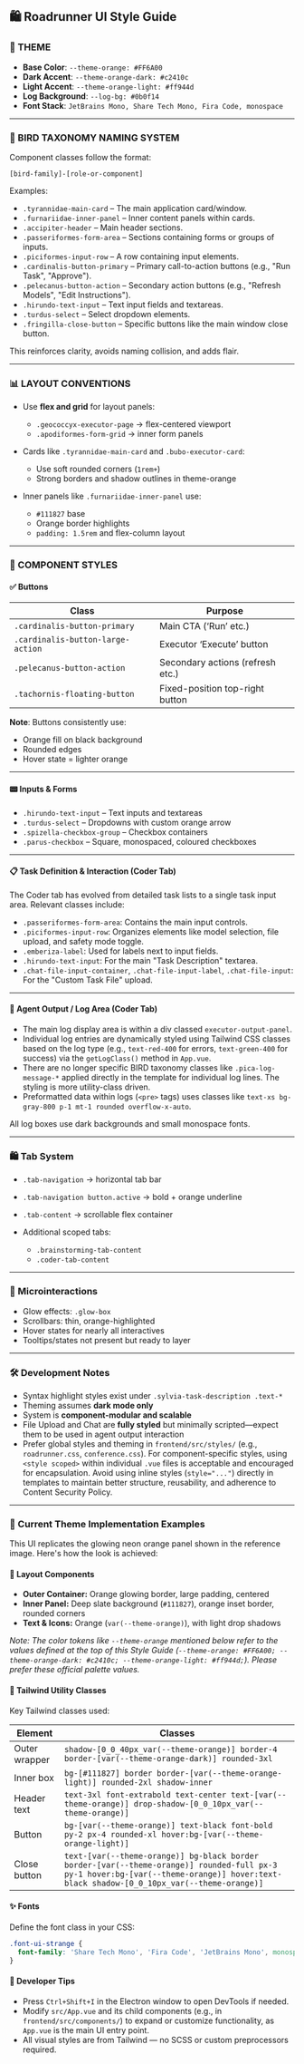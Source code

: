 ## 🛍️ Roadrunner UI Style Guide

### 🎨 THEME

* **Base Color**: `--theme-orange: #FF6A00`
* **Dark Accent**: `--theme-orange-dark: #c2410c`
* **Light Accent**: `--theme-orange-light: #ff944d`
* **Log Background**: `--log-bg: #0b0f14`
* **Font Stack**: `JetBrains Mono, Share Tech Mono, Fira Code, monospace`

---

### 🩶 BIRD TAXONOMY NAMING SYSTEM

Component classes follow the format:

```
[bird-family]-[role-or-component]
```

Examples:

* `.tyrannidae-main-card` – The main application card/window.
* `.furnariidae-inner-panel` – Inner content panels within cards.
* `.accipiter-header` – Main header sections.
* `.passeriformes-form-area` – Sections containing forms or groups of inputs.
* `.piciformes-input-row` – A row containing input elements.
* `.cardinalis-button-primary` – Primary call-to-action buttons (e.g., "Run Task", "Approve").
* `.pelecanus-button-action` – Secondary action buttons (e.g., "Refresh Models", "Edit Instructions").
* `.hirundo-text-input` – Text input fields and textareas.
* `.turdus-select` – Select dropdown elements.
* `.fringilla-close-button` – Specific buttons like the main window close button.

This reinforces clarity, avoids naming collision, and adds flair.

---

### 📊 LAYOUT CONVENTIONS

* Use **flex and grid** for layout panels:

  * `.geococcyx-executor-page` → flex-centered viewport
  * `.apodiformes-form-grid` → inner form panels
* Cards like `.tyrannidae-main-card` and `.bubo-executor-card`:

  * Use soft rounded corners (`1rem+`)
  * Strong borders and shadow outlines in theme-orange
* Inner panels like `.furnariidae-inner-panel` use:

  * `#111827` base
  * Orange border highlights
  * `padding: 1.5rem` and flex-column layout

---

### 🧱 COMPONENT STYLES

#### ✅ Buttons

| Class                             | Purpose                          |
| --------------------------------- | -------------------------------- |
| `.cardinalis-button-primary`      | Main CTA (‘Run’ etc.)            |
| `.cardinalis-button-large-action` | Executor ‘Execute’ button        |
| `.pelecanus-button-action`        | Secondary actions (refresh etc.) |
| `.tachornis-floating-button`      | Fixed-position top-right button  |

**Note**: Buttons consistently use:

* Orange fill on black background
* Rounded edges
* Hover state = lighter orange

---

#### 📟 Inputs & Forms

* `.hirundo-text-input` – Text inputs and textareas
* `.turdus-select` – Dropdowns with custom orange arrow
* `.spizella-checkbox-group` – Checkbox containers
* `.parus-checkbox` – Square, monospaced, coloured checkboxes

---

#### 📋 Task Definition & Interaction (Coder Tab)

The Coder tab has evolved from detailed task lists to a single task input area.
Relevant classes include:
*   `.passeriformes-form-area`: Contains the main input controls.
*   `.piciformes-input-row`: Organizes elements like model selection, file upload, and safety mode toggle.
*   `.emberiza-label`: Used for labels next to input fields.
*   `.hirundo-text-input`: For the main "Task Description" textarea.
*   `.chat-file-input-container`, `.chat-file-input-label`, `.chat-file-input`: For the "Custom Task File" upload.

---

#### 💬 Agent Output / Log Area (Coder Tab)

*   The main log display area is within a div classed `executor-output-panel`.
*   Individual log entries are dynamically styled using Tailwind CSS classes based on the log type (e.g., `text-red-400` for errors, `text-green-400` for success) via the `getLogClass()` method in `App.vue`.
*   There are no longer specific BIRD taxonomy classes like `.pica-log-message-*` applied directly in the template for individual log lines. The styling is more utility-class driven.
*   Preformatted data within logs (`<pre>` tags) uses classes like `text-xs bg-gray-800 p-1 mt-1 rounded overflow-x-auto`.

All log boxes use dark backgrounds and small monospace fonts.

---

### 🛍 Tab System

* `.tab-navigation` → horizontal tab bar
* `.tab-navigation button.active` → bold + orange underline
* `.tab-content` → scrollable flex container
* Additional scoped tabs:

  * `.brainstorming-tab-content`
  * `.coder-tab-content`

---

### 🔔 Microinteractions

* Glow effects: `.glow-box`
* Scrollbars: thin, orange-highlighted
* Hover states for nearly all interactives
* Tooltips/states not present but ready to layer

---

### 🛠 Development Notes

* Syntax highlight styles exist under `.sylvia-task-description .text-*`
* Theming assumes **dark mode only**
* System is **component-modular and scalable**
* File Upload and Chat are **fully styled** but minimally scripted—expect them to be used in agent output interaction
* Prefer global styles and theming in `frontend/src/styles/` (e.g., `roadrunner.css`, `conference.css`). For component-specific styles, using `<style scoped>` within individual `.vue` files is acceptable and encouraged for encapsulation. Avoid using inline styles (`style="..."`) directly in templates to maintain better structure, reusability, and adherence to Content Security Policy.

---

### 🎨 Current Theme Implementation Examples

This UI replicates the glowing neon orange panel shown in the reference image. Here's how the look is achieved:

#### 🧱 Layout Components

- **Outer Container:** Orange glowing border, large padding, centered
- **Inner Panel:** Deep slate background (`#111827`), orange inset border, rounded corners
- **Text & Icons:** Orange (`var(--theme-orange)`), with light drop shadows

_Note: The color tokens like `--theme-orange` mentioned below refer to the values defined at the top of this Style Guide (`--theme-orange: #FF6A00; --theme-orange-dark: #c2410c; --theme-orange-light: #ff944d;`). Please prefer these official palette values._

#### 💅 Tailwind Utility Classes

Key Tailwind classes used:

| Element       | Classes                                                                                                                                                                                |
| ------------- | -------------------------------------------------------------------------------------------------------------------------------------------------------------------------------------- |
| Outer wrapper | `shadow-[0_0_40px_var(--theme-orange)] border-4 border-[var(--theme-orange-dark)] rounded-3xl`                                                                                         |
| Inner box     | `bg-[#111827] border border-[var(--theme-orange-light)] rounded-2xl shadow-inner`                                                                                                      |
| Header text   | `text-3xl font-extrabold text-center text-[var(--theme-orange)] drop-shadow-[0_0_10px_var(--theme-orange)]`                                                                            |
| Button        | `bg-[var(--theme-orange)] text-black font-bold py-2 px-4 rounded-xl hover:bg-[var(--theme-orange-light)]`                                                                              |
| Close button  | `text-[var(--theme-orange)] bg-black border border-[var(--theme-orange)] rounded-full px-3 py-1 hover:bg-[var(--theme-orange)] hover:text-black shadow-[0_0_10px_var(--theme-orange)]` |

#### ✨ Fonts

Define the font class in your CSS:

```css
.font-ui-strange {
  font-family: 'Share Tech Mono', 'Fira Code', 'JetBrains Mono', monospace;
}
```

#### 🧪 Developer Tips

- Press `Ctrl+Shift+I` in the Electron window to open DevTools if needed.
- Modify `src/App.vue` and its child components (e.g., in `frontend/src/components/`) to expand or customize functionality, as `App.vue` is the main UI entry point.
- All visual styles are from Tailwind — no SCSS or custom preprocessors required.
